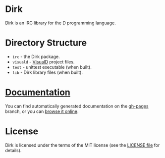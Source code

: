 Dirk
============================================
Dirk is an IRC library for the D programming language.

Directory Structure
============================================

 * `irc` - the Dirk package.
 * `visuald` - [VisualD](http://www.dsource.org/projects/visuald) project files.
 * `test` - unittest executable (when built).
 * `lib` - Dirk library files (when built).

[Documentation](http://jakobovrum.github.com/Dirk/)
============================================
You can find automatically generated documentation on the [gh-pages](https://github.com/JakobOvrum/Dirk/tree/gh-pages) branch, or you can [browse it online](http://jakobovrum.github.com/Dirk/).

License
============================================
Dirk is licensed under the terms of the MIT license (see the [LICENSE file](http://github.com/JakobOvrum/LuaD/blob/master//LICENSE) for details).
